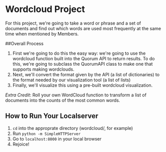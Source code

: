 # Wordcloud Project
For this project, we're going to take a word or phrase and a set of documents and find out which words are used most frequently at the same time when mentioned by Members.

##Overall Process
1. First we're going to do this the easy way: we're going to use the wordcloud function built into the Quorum API to return results. To do this, we're going to subclass the QuorumAPI class to make one that supports making wordclouds.
2. Next, we'll convert the format given by the API (a list of dictionaries) to the format needed by our visualization tool (a list of lists)
3. Finally, we'll visualize this using a pre-built wordcloud visualization.


*Extra Credit*: Roll your own WordCloud function to transform a list of documents into the counts of the most common words.

## How to Run Your Localserver
1. `cd` into the approprate directory (wordcloud/, for example)
2. Run `python -m SimpleHTTPServer`
3. Go to `localhost:8000` in your local browser
4. Rejoice!